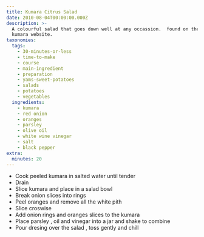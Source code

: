 ```yaml
---
title: Kumara Citrus Salad
date: 2010-08-04T00:00:00.000Z
description: >-
  A colourful salad that goes down well at any occassion.  found on the kaipara
  kumara website.
taxonomies:
  tags:
    - 30-minutes-or-less
    - time-to-make
    - course
    - main-ingredient
    - preparation
    - yams-sweet-potatoes
    - salads
    - potatoes
    - vegetables
  ingredients:
    - kumara
    - red onion
    - oranges
    - parsley
    - olive oil
    - white wine vinegar
    - salt
    - black pepper
extra:
  minutes: 20
---
```

 - Cook peeled kumara in salted water until tender
 - Drain
 - Slice kumara and place in a salad bowl
 - Break onion slices into rings
 - Peel oranges and remove all the white pith
 - Slice croswise
 - Add onion rings and oranges slices to the kumara
 - Place parsley , oil and vinegar into a jar and shake to combine
 - Pour dresing over the salad , toss gently and chill

